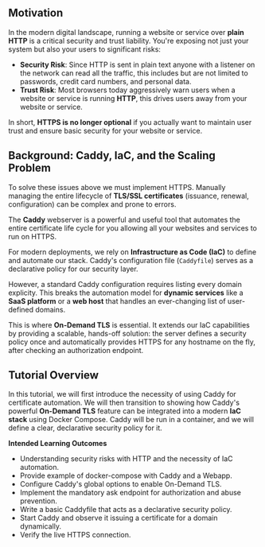## **Motivation** 

In the modern digital landscape, running a website or service over **plain HTTP** is a critical security and trust liability. You're exposing not just your system but also your users to significant risks: 
- **Security Risk**: Since HTTP is sent in plain text anyone with a listener on the network can read all the traffic, this includes but are not limited to passwords, credit card numbers, and personal data.
- **Trust Risk**: Most browsers today aggressively warn users when a website or service is running **HTTP**, this drives users away from your website or service.

In short, **HTTPS is no longer optional** if you actually want to maintain user trust and ensure basic security for your website or service. 

## **Background: Caddy, IaC, and the Scaling Problem**

To solve these issues above we must implement HTTPS. Manually managing the entire lifecycle of **TLS/SSL certificates** (issuance, renewal, configuration) can be complex and prone to errors.

The **Caddy** webserver is a powerful and useful tool that automates the entire certificate life cycle for you allowing all your websites and services to run on HTTPS.

For modern deployments, we rely on **Infrastructure as Code (IaC)** to define and automate our stack. Caddy's configuration file (`Caddyfile`) serves as a declarative policy for our security layer. 

However, a standard Caddy configuration requires listing every domain explicity. This breaks the automation model for **dynamic services** like a **SaaS platform** or a **web host** that handles an ever-changing list of user-defined domains. 

This is where **On-Demand TLS** is essential. It extends our IaC capabilities by providing a scalable, hands-off solution: the server defines a security policy once and automatically provides HTTPS for any hostname on the fly, after checking an authorization endpoint. 

## **Tutorial Overview**
In this tutorial, we will first introduce the necessity of using Caddy for certificate automation. We will then transition to showing how Caddy's powerful **On-Demand TLS** feature can be integrated into a modern **IaC stack** using Docker Compose. Caddy will be run in a container, and we will define a clear, declarative security policy for it.

**Intended Learning Outcomes**
- Understanding security risks with HTTP and the necessity of IaC automation.
- Provide example of docker-compose with Caddy and a Webapp.
- Configure Caddy's global options to enable On-Demand TLS.
- Implement the mandatory ask endpoint for authorization and abuse prevention.
- Write a basic Caddyfile that acts as a declarative security policy.
- Start Caddy and observe it issuing a certificate for a domain dynamically. 
- Verify the live HTTPS connection.
